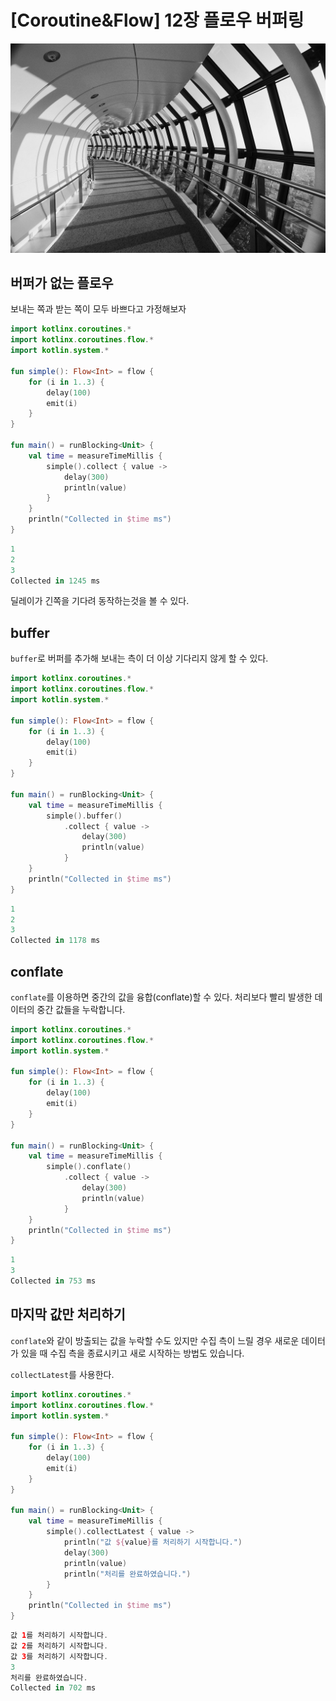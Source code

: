 # [Coroutine&Flow] 12장 플로우 버퍼링

![coroutine12_image1.jpg](/img/coroutine12_image1.jpg?raw=true)

## **버퍼가 없는 플로우**

보내는 쪽과 받는 쪽이 모두 바쁘다고 가정해보자

```kotlin
import kotlinx.coroutines.*
import kotlinx.coroutines.flow.*
import kotlin.system.*

fun simple(): Flow<Int> = flow {
    for (i in 1..3) {
        delay(100)
        emit(i)
    }
}

fun main() = runBlocking<Unit> { 
    val time = measureTimeMillis {
        simple().collect { value -> 
            delay(300)
            println(value) 
        } 
    }   
    println("Collected in $time ms")
}
```

```kotlin
1
2
3
Collected in 1245 ms
```

딜레이가 긴쪽을 기다려 동작하는것을 볼 수 있다.

## **buffer**

`buffer`로 버퍼를 추가해 보내는 측이 더 이상 기다리지 않게 할 수 있다.

```kotlin
import kotlinx.coroutines.*
import kotlinx.coroutines.flow.*
import kotlin.system.*

fun simple(): Flow<Int> = flow {
    for (i in 1..3) {
        delay(100)
        emit(i)
    }
}

fun main() = runBlocking<Unit> { 
    val time = measureTimeMillis {
        simple().buffer()
            .collect { value -> 
                delay(300)
                println(value) 
            } 
    }   
    println("Collected in $time ms")
}
```

```kotlin
1
2
3
Collected in 1178 ms 
```

## **conflate**

`conflate`를 이용하면 중간의 값을 융합(conflate)할 수 있다. 처리보다 빨리 발생한 데이터의 중간 값들을 누락합니다.

```kotlin
import kotlinx.coroutines.*
import kotlinx.coroutines.flow.*
import kotlin.system.*

fun simple(): Flow<Int> = flow {
    for (i in 1..3) {
        delay(100)
        emit(i)
    }
}

fun main() = runBlocking<Unit> { 
    val time = measureTimeMillis {
        simple().conflate()
            .collect { value -> 
                delay(300)
                println(value) 
            } 
    }   
    println("Collected in $time ms")
}
```

```kotlin
1
3
Collected in 753 ms
```

## **마지막 값만 처리하기**

`conflate`와 같이 방출되는 값을 누락할 수도 있지만 수집 측이 느릴 경우 새로운 데이터가 있을 때 수집 측을 종료시키고 새로 시작하는 방법도 있습니다.

`collectLatest`를 사용한다.

```kotlin
import kotlinx.coroutines.*
import kotlinx.coroutines.flow.*
import kotlin.system.*

fun simple(): Flow<Int> = flow {
    for (i in 1..3) {
        delay(100)
        emit(i)
    }
}

fun main() = runBlocking<Unit> { 
    val time = measureTimeMillis {
        simple().collectLatest { value -> 
            println("값 ${value}를 처리하기 시작합니다.")
            delay(300)
            println(value) 
            println("처리를 완료하였습니다.")
        } 
    }   
    println("Collected in $time ms")
}
```

```kotlin
값 1를 처리하기 시작합니다.
값 2를 처리하기 시작합니다.
값 3를 처리하기 시작합니다.
3
처리를 완료하였습니다.
Collected in 702 ms
```
